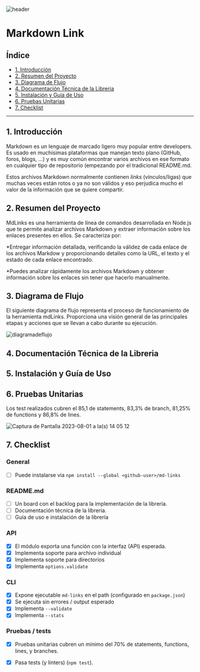 
![header](https://github.com/claudiaoj/DEV007-md-links/assets/129541400/997cd8e5-1828-4da9-8942-2c9e8c5bc861)

# Markdown Link

## Índice

* [1. Introducción](#1-introducción)
* [2. Resumen del Proyecto](#2-resumen-del-proyecto)
* [3. Diagrama de Flujo](#3-diagrama-de-flujo)
* [4. Documentación Técnica de la Libreria](#4-documentación-técnica-de-la-libreria)
* [5. Instalación y Guía de Uso](#5-instalación-y-guía-de-uso)
* [6. Pruebas Unitarias](#6-pruebas-unitarias)
* [7. Checklist](#7-checklist)

***

## 1. Introducción

Markdown es un lenguaje de marcado ligero muy popular entre developers. Es usado en muchísimas plataformas que manejan texto plano (GitHub, foros, blogs, ...) y es muy común encontrar varios archivos en ese formato en cualquier tipo de repositorio (empezando por el tradicional README.md.

Estos archivos Markdown normalmente contienen _links_ (vínculos/ligas) que
muchas veces están rotos o ya no son válidos y eso perjudica mucho el valor de
la información que se quiere compartir.

## 2. Resumen del Proyecto

MdLinks es una herramienta de línea de comandos desarrollada en Node.js que te permite analizar archivos Markdown y extraer información sobre los enlaces presentes en ellos. Se caracteriza por:

*Entregar información detallada, verificando la válidez de cada enlace de los archivos Markdow y proporcionando detalles como la URL, el texto y el estado de cada enlace encontrado.

*Puedes analizar rápidamente los archivos Markdown y obtener información sobre los enlaces sin tener que hacerlo manualmente.

## 3. Diagrama de Flujo

El siguiente diagrama de flujo representa el proceso de funcionamiento de la herramienta mdLinks. Proporciona una visión general de las principales etapas y acciones que se llevan a cabo durante su ejecución.


![diagramadeflujo](https://github.com/claudiaoj/DEV007-md-links/assets/129541400/7f0d9b80-6c0f-4511-b4f0-848a76783dfb)


## 4. Documentación Técnica de la Libreria


## 5. Instalación y Guía de Uso



## 6. Pruebas Unitarias 
Los test realizados cubren el 85,1 de statements, 83,3% de branch, 81,25% de functions y 86,8% de lines.
<br>

![Captura de Pantalla 2023-08-01 a la(s) 14 05 12](https://github.com/claudiaoj/DEV007-md-links/assets/129541400/0e9cdca9-eb7e-4db2-9e86-ec117d08b701)


## 7. Checklist

### General

* [ ] Puede instalarse via `npm install --global <github-user>/md-links`

### README.md

* [ ] Un board con el backlog para la implementación de la librería.
* [ ] Documentación técnica de la librería.
* [ ] Guía de uso e instalación de la librería

### API

* [x] El módulo exporta una función con la interfaz (API) esperada.
* [x] Implementa soporte para archivo individual
* [x] Implementa soporte para directorios
* [x] Implementa `options.validate`

### CLI

* [x] Expone ejecutable `md-links` en el path (configurado en `package.json`)
* [x] Se ejecuta sin errores / output esperado
* [x] Implementa `--validate`
* [x] Implementa `--stats`

### Pruebas / tests

* [x] Pruebas unitarias cubren un mínimo del 70% de statements, functions,
  lines, y branches.
* [x] Pasa tests (y linters) (`npm test`).


